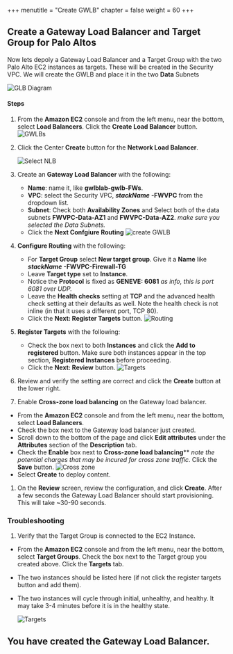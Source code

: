 +++
menutitle = "Create GWLB"
chapter = false
weight = 60
+++

## Create a Gateway Load Balancer and Target Group for Palo Altos

Now lets depoly a Gateway Load Balancer and a Target Group with the two Palo Alto EC2 instances as targets. These will be created in the Security VPC. We will create the GWLB and place it in the two **Data** Subnets

![GLB Diagram](/images/gwlb-creategwlb.png)

#### Steps

1. From the **Amazon EC2** console and from the left menu, near the bottom, select **Load Balancers**. Click the **Create Load Balancer** button.
   ![GWLBs](/images/gwlb-gwlbs.png)

1. Click the Center **Create** button for the **Network Load Balancer**.

   ![Select NLB](/images/gwlb-select.png)
1. Create an **Gateway Load Balancer** with the following:
   - **Name**: name it, like **gwlblab-gwlb-FWs**.
   - **VPC**: select the Security VPC, ***stackName*** **-FWVPC** from the dropdown list.
   - **Subnet**: Check both **Availability Zones** and Select both of the data subnets **FWVPC-Data-AZ1** and **FWVPC-Data-AZ2**. *make sure you selected the Data Subnets.* 
   - Click the **Next Confgiure Routing**
   ![create GWLB](/images/gwlb-config.png)
1. **Configure Routing** with the following:
   - For **Target Group** select **New target group**. Give it a **Name** like ***stackName*** **-FWVPC-Firewall-TG** 
   - Leave **Target type** set to **Instance**.
   - Notice the **Protocol** is fixed as **GENEVE: 6081** *as info, this is port 6081 over UDP.*
   - Leave the **Health checks** setting at **TCP** and the advanced health check setting at their defaults as well. Note the health check is not inline (in that it uses a different port, TCP 80).
   - Click the **Next: Register Targets** button.
   ![Routing](/images/gwlb-routing.png)

1. **Register Targets** with the following:
   - Check the box next to both **Instances** and click the **Add to registered** button. Make sure both instances appear in the top section, **Registered Instances** before proceeding.
   - Click the **Next: Review** button.
   ![Targets](/images/gwlb-targets.png)

1. Review and verify the setting are correct and click the **Create** button at the lower right.

1. Enable **Cross-zone load balancing** on the Gateway load balancer.
  - From the **Amazon EC2** console and from the left menu, near the bottom, select **Load Balancers**.
  - Check the box next to the Gateway load balancer just created. 
  - Scroll down to the bottom of the page and click **Edit attributes** under the **Attributes** section of the **Description** tab.
  - Check the **Enable** box next to **Cross-zone load balancing**** *note the potential charges that may be incured for cross zone traffic*. Click the **Save** button.
   ![Cross zone](/images/gwlb-crosszone.png)
  - Select **Create** to deploy content.


1. On the **Review** screen, review the configuration, and click **Create**. After a few seconds the Gateway Load Balancer should start provisioning. This will take ~30-90 seconds. 

### Troubleshooting
1. Verify that the Target Group is connected to the EC2 Instance.
  - From the **Amazon EC2** console and from the left menu, near the bottom, select **Target Groups**. Check the box next to the Target group you created above. Click the **Targets** tab.
  - The two instances should be listed here (if not click the register targets button and add them). 
  - The two instances will cycle through initial, unhealthy, and healthy. It may take 3-4 minutes before it is in the healthy state.

     ![Targets](/images/gwlb-verify-tg.png)


   ## You have created the Gateway Load Balancer.